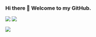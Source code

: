 ### Hi there 👋 Welcome to my GitHub.

<img src="https://github-readme-stats.vercel.app/api?username=Sing-Kai&show_icons=true"/>
<img src="https://github-readme-stats.vercel.app/api/top-langs?username=Sing-Kai&layout=compact"/>

[![](https://img.shields.io/badge/linkedin-%230077B5.svg?style=for-the-badge&logo=linkedin)](https://www.linkedin.com/in/Sing-Kai/)
